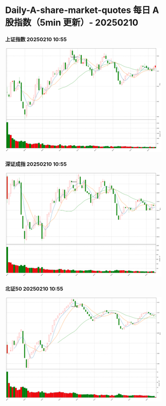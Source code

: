 
# Daily-A-share-market-quotes 每日 A 股指数（5min 更新）- 20250210

### 上证指数 20250210 10:55
![](./fig/2025/2/20250210-sh000001.png)

### 深证成指 20250210 10:55
![](./fig/2025/2/20250210-sz399001.png)

### 北证50 20250210 10:55
![](./fig/2025/2/20250210-bj899050.png)
